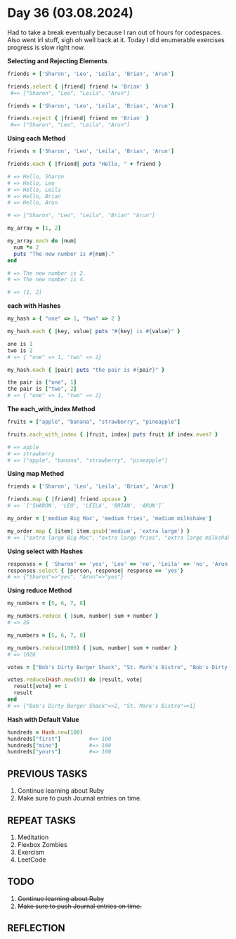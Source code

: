 # Day 36 (03.08.2024)

Had to take a break eventually because I ran out of hours for codespaces. Also went irl stuff, sigh oh well back at it.
Today I did enumerable exercises progress is slow right now.

**Selecting and Rejecting Elements**  

```ruby
friends = ['Sharon', 'Leo', 'Leila', 'Brian', 'Arun']

friends.select { |friend| friend != 'Brian' }
 #=> ["Sharon", "Leo", "Leila", "Arun"]

friends = ['Sharon', 'Leo', 'Leila', 'Brian', 'Arun']

friends.reject { |friend| friend == 'Brian' }
 #=> ["Sharon", "Leo", "Leila", "Arun"]
```

**Using each Method**  

```ruby
friends = ['Sharon', 'Leo', 'Leila', 'Brian', 'Arun']

friends.each { |friend| puts "Hello, " + friend }

# => Hello, Sharon
# => Hello, Leo
# => Hello, Leila
# => Hello, Brian
# => Hello, Arun

# => ["Sharon", "Leo", "Leila", "Brian" "Arun"]

my_array = [1, 2]

my_array.each do |num|
  num *= 2
  puts "The new number is #{num}."
end

# => The new number is 2.
# => The new number is 4.

# => [1, 2]
```

**each with Hashes**  

```ruby
my_hash = { "one" => 1, "two" => 2 }

my_hash.each { |key, value| puts "#{key} is #{value}" }

one is 1
two is 2
# => { "one" => 1, "two" => 2}

my_hash.each { |pair| puts "the pair is #{pair}" }

the pair is ["one", 1]
the pair is ["two", 2]
# => { "one" => 1, "two" => 2}
```

**The each_with_index Method**  

```ruby
fruits = ["apple", "banana", "strawberry", "pineapple"]

fruits.each_with_index { |fruit, index| puts fruit if index.even? }

# => apple
# => strawberry
# => ["apple", "banana", "strawberry", "pineapple"]
```

**Using map Method**  

```ruby
friends = ['Sharon', 'Leo', 'Leila', 'Brian', 'Arun']

friends.map { |friend| friend.upcase }
# => `['SHARON', 'LEO', 'LEILA', 'BRIAN', 'ARUN']`

my_order = ['medium Big Mac', 'medium fries', 'medium milkshake']

my_order.map { |item| item.gsub('medium', 'extra large') }
# => ["extra large Big Mac", "extra large fries", "extra large milkshake"]
```

**Using select with Hashes**  

```ruby
responses = { 'Sharon' => 'yes', 'Leo' => 'no', 'Leila' => 'no', 'Arun' => 'yes' }
responses.select { |person, response| response == 'yes'}
# => {"Sharon"=>"yes", "Arun"=>"yes"}
```

**Using reduce Method**  

```ruby
my_numbers = [5, 6, 7, 8]

my_numbers.reduce { |sum, number| sum + number }
# => 26

my_numbers = [5, 6, 7, 8]

my_numbers.reduce(1000) { |sum, number| sum + number }
# => 1026

votes = ["Bob's Dirty Burger Shack", "St. Mark's Bistro", "Bob's Dirty Burger Shack"]

votes.reduce(Hash.new(0)) do |result, vote|
  result[vote] += 1
  result
end
# => {"Bob's Dirty Burger Shack"=>2, "St. Mark's Bistro"=>1}
```

**Hash with Default Value**  

```ruby
hundreds = Hash.new(100)
hundreds["first"]         #=> 100
hundreds["mine"]          #=> 100
hundreds["yours"]         #=> 100
```

## PREVIOUS TASKS

1. Continue learning about Ruby
2. Make sure to push Journal entries on time.

## REPEAT TASKS

1. Meditation
2. Flexbox Zombies
3. Exercism
4. LeetCode

## TODO

1. ~~Continue learning about Ruby~~
2. ~~Make sure to push Journal entries on time.~~

## REFLECTION
